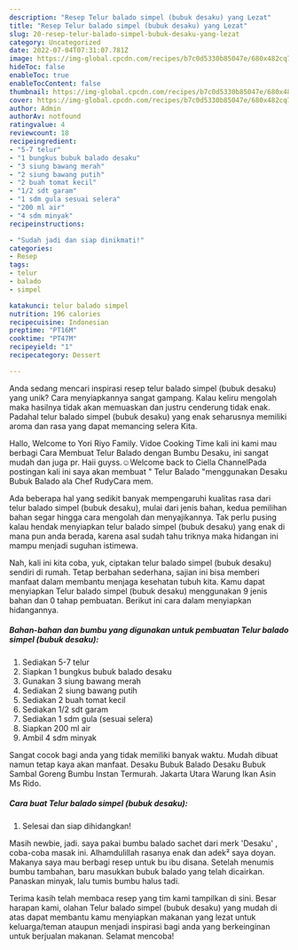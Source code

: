 ```yaml
---
description: "Resep Telur balado simpel (bubuk desaku) yang Lezat"
title: "Resep Telur balado simpel (bubuk desaku) yang Lezat"
slug: 20-resep-telur-balado-simpel-bubuk-desaku-yang-lezat
category: Uncategorized
date: 2022-07-04T07:31:07.781Z
image: https://img-global.cpcdn.com/recipes/b7c0d5330b85047e/680x482cq70/telur-balado-simpel-bubuk-desaku-foto-resep-utama.jpg
hideToc: false
enableToc: true
enableTocContent: false
thumbnail: https://img-global.cpcdn.com/recipes/b7c0d5330b85047e/680x482cq70/telur-balado-simpel-bubuk-desaku-foto-resep-utama.jpg
cover: https://img-global.cpcdn.com/recipes/b7c0d5330b85047e/680x482cq70/telur-balado-simpel-bubuk-desaku-foto-resep-utama.jpg
author: Admin
authorAv: notfound
ratingvalue: 4
reviewcount: 18
recipeingredient:
- "5-7 telur"
- "1 bungkus bubuk balado desaku"
- "3 siung bawang merah"
- "2 siung bawang putih"
- "2 buah tomat kecil"
- "1/2 sdt garam"
- "1 sdm gula sesuai selera"
- "200 ml air"
- "4 sdm minyak"
recipeinstructions:

- "Sudah jadi dan siap dinikmati!"
categories:
- Resep
tags:
- telur
- balado
- simpel

katakunci: telur balado simpel 
nutrition: 196 calories
recipecuisine: Indonesian
preptime: "PT16M"
cooktime: "PT47M"
recipeyield: "1"
recipecategory: Dessert

---
```





Anda sedang mencari inspirasi resep telur balado simpel (bubuk desaku) yang unik? Cara menyiapkannya sangat gampang. Kalau keliru mengolah maka hasilnya tidak akan memuaskan dan justru cenderung tidak enak. Padahal telur balado simpel (bubuk desaku) yang enak seharusnya memiliki aroma dan rasa yang dapat memancing selera Kita.





Hallo, Welcome to Yori Riyo Family. Vidoe Cooking Time kali ini kami mau berbagi Cara Membuat Telur Balado dengan Bumbu Desaku, ini sangat mudah dan juga pr. Haii guyss.☺️Welcome back to Ciella ChannelPada postingan kali ini saya akan membuat &#34; Telur Balado &#34;menggunakan Desaku Bubuk Balado ala Chef RudyCara mem.

Ada beberapa hal yang sedikit banyak mempengaruhi kualitas rasa dari telur balado simpel (bubuk desaku), mulai dari jenis bahan, kedua pemilihan bahan segar hingga cara mengolah dan menyajikannya. Tak perlu pusing kalau hendak menyiapkan telur balado simpel (bubuk desaku) yang enak di mana pun anda berada, karena asal sudah tahu triknya maka hidangan ini mampu menjadi suguhan istimewa.






Nah, kali ini kita coba, yuk, ciptakan telur balado simpel (bubuk desaku) sendiri di rumah. Tetap berbahan sederhana, sajian ini bisa memberi manfaat dalam membantu menjaga kesehatan tubuh kita. Kamu dapat menyiapkan Telur balado simpel (bubuk desaku) menggunakan 9 jenis bahan dan 0 tahap pembuatan. Berikut ini cara dalam menyiapkan hidangannya.

<!--inarticleads1-->

##### Bahan-bahan dan bumbu yang digunakan untuk pembuatan Telur balado simpel (bubuk desaku):

1. Sediakan 5-7 telur
1. Siapkan 1 bungkus bubuk balado desaku
1. Gunakan 3 siung bawang merah
1. Sediakan 2 siung bawang putih
1. Sediakan 2 buah tomat kecil
1. Sediakan 1/2 sdt garam
1. Sediakan 1 sdm gula (sesuai selera)
1. Siapkan 200 ml air
1. Ambil 4 sdm minyak


Sangat cocok bagi anda yang tidak memiliki banyak waktu. Mudah dibuat namun tetap kaya akan manfaat. Desaku Bubuk Balado Desaku Bubuk Sambal Goreng Bumbu Instan Termurah. Jakarta Utara Warung Ikan Asin Ms Rido. 

<!--inarticleads2-->

##### Cara buat Telur balado simpel (bubuk desaku):


1. Selesai dan siap dihidangkan!

Masih newbie, jadi. saya pakai bumbu balado sachet dari merk &#39;Desaku&#39; , coba-coba masak ini. Alhamdulillah rasanya enak dan adek² saya doyan. Makanya saya mau berbagi resep untuk bu ibu disana. Setelah menumis bumbu tambahan, baru masukkan bubuk balado yang telah dicairkan. Panaskan minyak, lalu tumis bumbu halus tadi. 

Terima kasih telah membaca resep yang tim kami tampilkan di sini. Besar harapan kami, olahan Telur balado simpel (bubuk desaku) yang mudah di atas dapat membantu kamu menyiapkan makanan yang lezat untuk keluarga/teman ataupun menjadi inspirasi bagi anda yang berkeinginan untuk berjualan makanan. Selamat mencoba!
